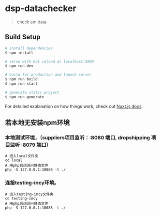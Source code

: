 # dsp-datachecker

> check am data

## Build Setup

```bash
# install dependencies
$ npm install

# serve with hot reload at localhost:3000
$ npm run dev

# build for production and launch server
$ npm run build
$ npm run start

# generate static project
$ npm run generate
```

For detailed explanation on how things work, check out [Nuxt.js docs](https://nuxtjs.org).


## 若本地无安装npm环境
### 本地测试环境，（suppliers项目监听：:8080 端口, dropshipping 项目监听 :8079 端口）
```
# 进入local文件夹
cd local
# 用php启动访问静态文件
php -S 127.0.0.1:10088 -t ./
```

### 连接testing-incy环境。
```
# 进入testing-incy文件夹
cd testing-incy
# 用php启动访问静态文件
php -S 127.0.0.1:10088 -t ./
```